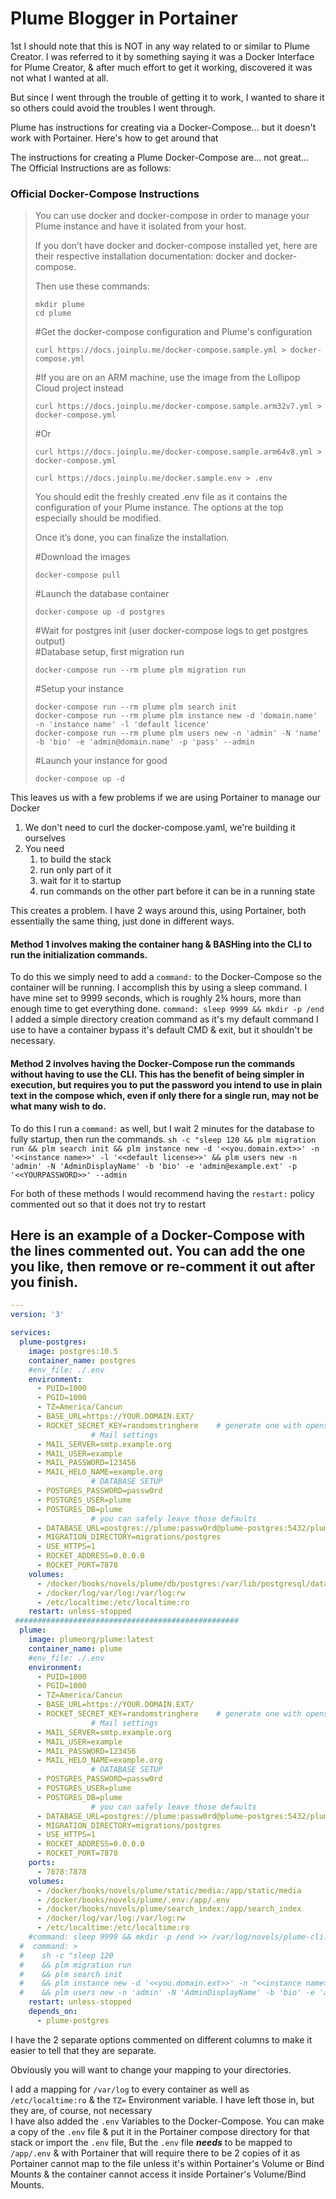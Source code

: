# Plume Blogger in Portainer
1st I should note that this is NOT in any way related to or similar to Plume Creator. I was referred to it by something saying it was a Docker Interface for Plume Creator, & after much effort to get it working, discovered it was not what I wanted at all.

But since I went through the trouble of getting it to work, I wanted to share it so others could avoid the troubles I went through.

Plume has instructions for creating via a Docker-Compose... but it doesn't work with Portainer. Here's how to get around that

The instructions for creating a Plume Docker-Compose are... not great...
The Official Instructions are as follows:

### Official Docker-Compose Instructions
> You can use docker and docker-compose in order to manage your Plume instance and have it isolated from your host.
> 
> If you don’t have docker and docker-compose installed yet, here are their respective installation documentation: docker and docker-compose.
> 
> Then use these commands:
> ```
> mkdir plume
> cd plume
> ```
> #Get the docker-compose configuration and Plume's configuration<br>
> ```
> curl https://docs.joinplu.me/docker-compose.sample.yml > docker-compose.yml
> ```
> #If you are on an ARM machine, use the image from the Lollipop Cloud project instead<br>
> ```
> curl https://docs.joinplu.me/docker-compose.sample.arm32v7.yml > docker-compose.yml
> ```
> #Or<br>
> ```
> curl https://docs.joinplu.me/docker-compose.sample.arm64v8.yml > docker-compose.yml
> ```
> 
> ```
> curl https://docs.joinplu.me/docker.sample.env > .env
> ```
> You should edit the freshly created .env file as it contains the configuration of your Plume instance. The options at the top especially should be modified.<br>
> 
> Once it’s done, you can finalize the installation.<br>
> 
> #Download the images<br>
> ```
> docker-compose pull
> ```
> #Launch the database container<br>
> ```
> docker-compose up -d postgres
> ```
> #Wait for postgres init (user docker-compose logs to get postgres output)<br>
> #Database setup, first migration run<br>
> ```
> docker-compose run --rm plume plm migration run
> ```
> #Setup your instance<br>
> ```
> docker-compose run --rm plume plm search init
> docker-compose run --rm plume plm instance new -d 'domain.name' -n 'instance name' -l 'default licence'
> docker-compose run --rm plume plm users new -n 'admin' -N 'name' -b 'bio' -e 'admin@domain.name' -p 'pass' --admin
> ```
> #Launch your instance for good<br>
> ```
> docker-compose up -d
> ```

This leaves us with a few problems if we are using Portainer to manage our Docker
1. We don't need to curl the docker-compose.yaml, we're building it ourselves
1. You need 
    1. to build the stack
    1. run only part of it
    1. wait for it to startup
    1. run commands on the other part before it can be in a running state

This creates a problem. I have 2 ways around this, using Portainer, both essentially the same thing, just done in different ways.

#### Method 1 involves making the container hang & BASHing into the CLI to run the initialization commands.

To do this we simply need to add a `command:` to the Docker-Compose so the container will be running. I accomplish this by using a sleep command. I have mine set to 9999 seconds, which is roughly 2¾ hours, more than enough time to get everything done. `command: sleep 9999 && mkdir -p /end` I added a simple directory creation command as it's my default command I use to have a container bypass it's default CMD & exit, but it shouldn't be necessary.

#### Method 2 involves having the Docker-Compose run the commands without having to use the CLI. This has the benefit of being simpler in execution, but requires you to put the password you intend to use in plain text in the compose which, even if only there for a single run, may not be what many wish to do.

To do this I run a `command:` as well, but I wait 2 minutes for the database to fully startup, then run the commands. `sh -c "sleep 120 && plm migration run && plm search init && plm instance new -d '<<you.domain.ext>>' -n '<<instance name>>' -l '<<default license>>' && plm users new -n 'admin' -N 'AdminDisplayName' -b 'bio' -e 'admin@example.ext' -p '<<YOURPASSWORD>>' --admin`

For both of these methods I would recommend having the `restart:` policy commented out so that it does not try to restart

## Here is an example of a Docker-Compose with the lines commented out. You can add the one you like, then remove or re-comment it out after you finish.

```yaml
---
version: '3'

services:
  plume-postgres:
    image: postgres:10.5
    container_name: postgres
    #env_file: ./.env
    environment:
      - PUID=1000
      - PGID=1000
      - TZ=America/Cancun
      - BASE_URL=https://YOUR.DOMAIN.EXT/
      - ROCKET_SECRET_KEY=randomstringhere    # generate one with openssl rand -base64 32
                  # Mail settings
      - MAIL_SERVER=smtp.example.org
      - MAIL_USER=example
      - MAIL_PASSWORD=123456
      - MAIL_HELO_NAME=example.org
                  # DATABASE SETUP
      - POSTGRES_PASSWORD=passw0rd
      - POSTGRES_USER=plume
      - POSTGRES_DB=plume
                  # you can safely leave those defaults
      - DATABASE_URL=postgres://plume:passwOrd@plume-postgres:5432/plume
      - MIGRATION_DIRECTORY=migrations/postgres
      - USE_HTTPS=1
      - ROCKET_ADDRESS=0.0.0.0
      - ROCKET_PORT=7878
    volumes:
      - /docker/books/novels/plume/db/postgres:/var/lib/postgresql/data
      - /docker/log/var/log:/var/log:rw
      - /etc/localtime:/etc/localtime:ro
    restart: unless-stopped
 ##################################################
  plume:
    image: plumeorg/plume:latest
    container_name: plume
    #env_file: ./.env
    environment:
      - PUID=1000
      - PGID=1000
      - TZ=America/Cancun
      - BASE_URL=https://YOUR.DOMAIN.EXT/
      - ROCKET_SECRET_KEY=randomstringhere    # generate one with openssl rand -base64 32
                  # Mail settings
      - MAIL_SERVER=smtp.example.org
      - MAIL_USER=example
      - MAIL_PASSWORD=123456
      - MAIL_HELO_NAME=example.org
                  # DATABASE SETUP
      - POSTGRES_PASSWORD=passw0rd
      - POSTGRES_USER=plume
      - POSTGRES_DB=plume
                  # you can safely leave those defaults
      - DATABASE_URL=postgres://plume:passw0rd@plume-postgres:5432/plume
      - MIGRATION_DIRECTORY=migrations/postgres
      - USE_HTTPS=1
      - ROCKET_ADDRESS=0.0.0.0
      - ROCKET_PORT=7878
    ports:
      - 7878:7878
    volumes:
      - /docker/books/novels/plume/static/media:/app/static/media
      - /docker/books/novels/plume/.env:/app/.env
      - /docker/books/novels/plume/search_index:/app/search_index
      - /docker/log/var/log:/var/log:rw
      - /etc/localtime:/etc/localtime:ro
    #command: sleep 9999 && mkdir -p /end >> /var/log/novels/plume-cli.log
  #  command: >
  #    sh -c "sleep 120 
  #    && plm migration run
  #    && plm search init
  #    && plm instance new -d '<<you.domain.ext>>' -n "<<instance name>>" -l '<<default license>>'
  #    && plm users new -n 'admin' -N 'AdminDisplayName' -b 'bio' -e 'admin@example.ext' -p '<<YOURPASSWORD>>' --admin
    restart: unless-stopped
    depends_on:
      - plume-postgres

```
I have the 2 separate options commented on different columns to make it easier to tell that they are separate.

Obviously you will want to change your mapping to your directories.

I add a mapping for `/var/log` to every container as well as `/etc/localtime:ro` & the `TZ=` Environment variable. I have left those in, but they are, of course, not necessary<br>
I have also added the `.env` Variables to the Docker-Compose. You can make a copy of the `.env` file & put it in the Portainer compose directory for that stack or import the `.env` file, But the `.env` file ***needs*** to be mapped to `/app/.env` & with Portainer that will require there to be 2 copies of it as Portainer cannot map to the file unless it's within Portainer's Volume or Bind Mounts & the container cannot access it inside Portainer's Volume/Bind Mounts.
